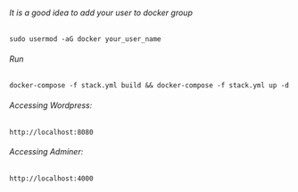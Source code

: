 ###### It is a good idea to add your user to docker group
```
sudo usermod -aG docker your_user_name
```

###### Run
```
docker-compose -f stack.yml build && docker-compose -f stack.yml up -d
```

###### Accessing Wordpress:
`http://localhost:8080`

###### Accessing Adminer:
`http://localhost:4000`
